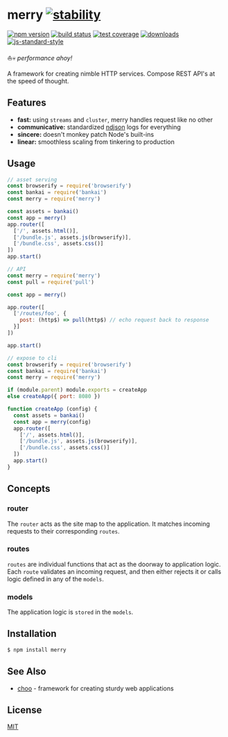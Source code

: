 # merry [![stability][0]][1]
[![npm version][2]][3] [![build status][4]][5] [![test coverage][6]][7]
[![downloads][8]][9] [![js-standard-style][10]][11]

:sailboat::skull: _performance ahoy!_

A framework for creating nimble HTTP services. Compose REST API's at the speed
of thought.

## Features
- __fast:__ using `streams` and `cluster`, merry handles request like no other
- __communicative:__ standardized [ndjson][ndjson] logs for everything
- __sincere:__ doesn't monkey patch Node's built-ins
- __linear:__ smoothless scaling from tinkering to production

## Usage
```js
// asset serving
const browserify = require('browserify')
const bankai = require('bankai')
const merry = require('merry')

const assets = bankai()
const app = merry()
app.router([
  ['/', assets.html()],
  ['/bundle.js', assets.js(browserify)],
  ['/bundle.css', assets.css()]
])
app.start()
```
```js
// API
const merry = require('merry')
const pull = require('pull')

const app = merry()

app.router([
  ['/routes/foo', {
    post: (http$) => pull(http$) // echo request back to response
  }]
])

app.start()
```
```js
// expose to cli
const browserify = require('browserify')
const bankai = require('bankai')
const merry = require('merry')

if (module.parent) module.exports = createApp
else createApp({ port: 8080 })

function createApp (config) {
  const assets = bankai()
  const app = merry(config)
  app.router([
    ['/', assets.html()],
    ['/bundle.js', assets.js(browserify)],
    ['/bundle.css', assets.css()]
  ])
  app.start()
}
```

## Concepts
### router
The `router` acts as the site map to the application. It matches incoming
requests to their corresponding `routes`.

### routes
`routes` are individual functions that act as the doorway to application logic.
Each `route` validates an incoming request, and then either rejects it or calls
logic defined in any of the `models`.

### models
The application logic is `stored` in the `models`.

## Installation
```sh
$ npm install merry
```

## See Also
- [choo](https://github.com/yoshuawuyts/choo) - framework for creating sturdy
  web applications

## License
[MIT](https://tldrlegal.com/license/mit-license)

[0]: https://img.shields.io/badge/stability-experimental-orange.svg?style=flat-square
[1]: https://nodejs.org/api/documentation.html#documentation_stability_index
[2]: https://img.shields.io/npm/v/merry.svg?style=flat-square
[3]: https://npmjs.org/package/merry
[4]: https://img.shields.io/travis/yoshuawuyts/merry/master.svg?style=flat-square
[5]: https://travis-ci.org/yoshuawuyts/merry
[6]: https://img.shields.io/codecov/c/github/yoshuawuyts/merry/master.svg?style=flat-square
[7]: https://codecov.io/github/yoshuawuyts/merry
[8]: http://img.shields.io/npm/dm/merry.svg?style=flat-square
[9]: https://npmjs.org/package/merry
[10]: https://img.shields.io/badge/code%20style-standard-brightgreen.svg?style=flat-square
[11]: https://github.com/feross/standard
[ndjson]: http://ndjson.org/
